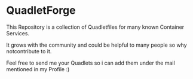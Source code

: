 # QuadletForge
This Repository is a collection of Quadletfiles for many known Container Services.

It grows with the community and could be helpful to many people so why notcontribute to it.

Feel free to send me your Quadlets so i can add them under the mail mentioned in my Profile :)
